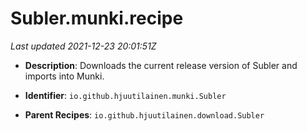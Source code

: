 # Subler.munki.recipe

_Last updated 2021-12-23 20:01:51Z_

- **Description**: Downloads the current release version of Subler and imports into Munki.

- **Identifier**: `io.github.hjuutilainen.munki.Subler`

- **Parent Recipes**: `io.github.hjuutilainen.download.Subler`

